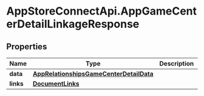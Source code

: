 # AppStoreConnectApi.AppGameCenterDetailLinkageResponse

## Properties

Name | Type | Description | Notes
------------ | ------------- | ------------- | -------------
**data** | [**AppRelationshipsGameCenterDetailData**](AppRelationshipsGameCenterDetailData.md) |  | 
**links** | [**DocumentLinks**](DocumentLinks.md) |  | 


